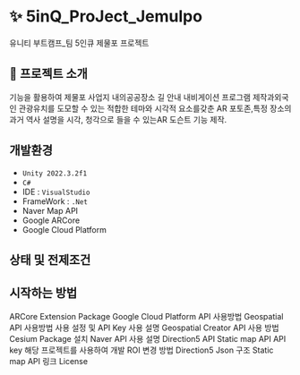 # :sparkles: 5inQ_ProJect_Jemulpo
유니티 부트캠프_팀 5인큐 제물포 프로젝트

## :tada: 프로젝트 소개
기능을 활용하여 제물포 사업지 내의공공장소 길 안내 내비게이션 프로그램 제작과외국인 관광유치를 도모할 수 있는 적합한 테마와 시각적 요소를갖춘 AR 포토존,특정 장소의 과거 역사 설명을 시각, 청각으로 들을 수 있는AR 도슨트 기능 제작.


## 개발환경
- `Unity 2022.3.2f1`
- `C#`
- IDE : `VisualStudio`
- FrameWork : `.Net`
- Naver Map API
- Google ARCore
- Google Cloud Platform

## 상태 및 전제조건




## 시작하는 방법
ARCore Extension Package
Google Cloud Platform API 사용방법
Geospatial API 사용방법
사용 설정 및 API Key 사용 설명
Geospatial Creator API 사용 방법
Cesium Package 설치
Naver API 사용 설명
Direction5 API
Static map API
API key
해당 프로젝트를 사용하여 개발 
ROI 변경 방법
Direction5 Json 구조
Static map API 링크
License
